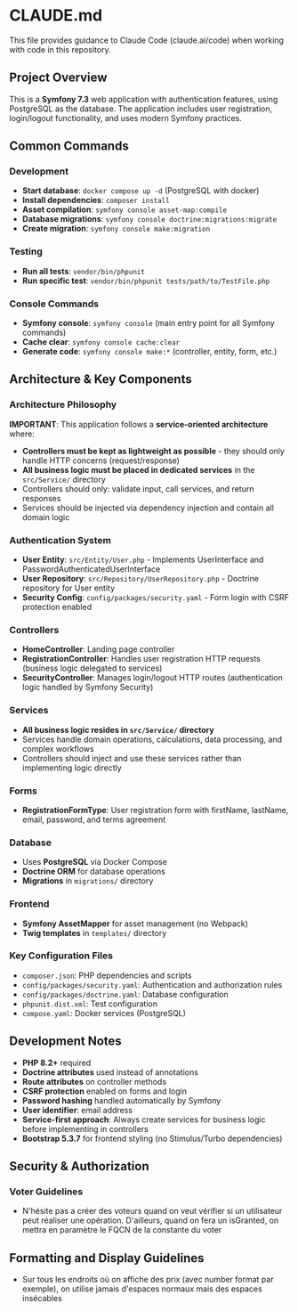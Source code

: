 # CLAUDE.md

This file provides guidance to Claude Code (claude.ai/code) when working with code in this repository.

## Project Overview

This is a **Symfony 7.3** web application with authentication features, using PostgreSQL as the database. The application includes user registration, login/logout functionality, and uses modern Symfony practices.

## Common Commands

### Development
- **Start database**: `docker compose up -d` (PostgreSQL with docker)
- **Install dependencies**: `composer install`
- **Asset compilation**: `symfony console asset-map:compile`
- **Database migrations**: `symfony console doctrine:migrations:migrate`
- **Create migration**: `symfony console make:migration`

### Testing
- **Run all tests**: `vendor/bin/phpunit`
- **Run specific test**: `vendor/bin/phpunit tests/path/to/TestFile.php`

### Console Commands
- **Symfony console**: `symfony console` (main entry point for all Symfony commands)
- **Cache clear**: `symfony console cache:clear`
- **Generate code**: `symfony console make:*` (controller, entity, form, etc.)

## Architecture & Key Components

### Architecture Philosophy
**IMPORTANT**: This application follows a **service-oriented architecture** where:
- **Controllers must be kept as lightweight as possible** - they should only handle HTTP concerns (request/response)
- **All business logic must be placed in dedicated services** in the `src/Service/` directory
- Controllers should only: validate input, call services, and return responses
- Services should be injected via dependency injection and contain all domain logic

### Authentication System
- **User Entity**: `src/Entity/User.php` - Implements UserInterface and PasswordAuthenticatedUserInterface
- **User Repository**: `src/Repository/UserRepository.php` - Doctrine repository for User entity
- **Security Config**: `config/packages/security.yaml` - Form login with CSRF protection enabled

### Controllers
- **HomeController**: Landing page controller
- **RegistrationController**: Handles user registration HTTP requests (business logic delegated to services)
- **SecurityController**: Manages login/logout HTTP routes (authentication logic handled by Symfony Security)

### Services
- **All business logic resides in `src/Service/` directory**
- Services handle domain operations, calculations, data processing, and complex workflows
- Controllers should inject and use these services rather than implementing logic directly

### Forms
- **RegistrationFormType**: User registration form with firstName, lastName, email, password, and terms agreement

### Database
- Uses **PostgreSQL** via Docker Compose
- **Doctrine ORM** for database operations
- **Migrations** in `migrations/` directory

### Frontend
- **Symfony AssetMapper** for asset management (no Webpack)
- **Twig templates** in `templates/` directory

### Key Configuration Files
- `composer.json`: PHP dependencies and scripts
- `config/packages/security.yaml`: Authentication and authorization rules
- `config/packages/doctrine.yaml`: Database configuration
- `phpunit.dist.xml`: Test configuration
- `compose.yaml`: Docker services (PostgreSQL)

## Development Notes

- **PHP 8.2+** required
- **Doctrine attributes** used instead of annotations
- **Route attributes** on controller methods
- **CSRF protection** enabled on forms and login
- **Password hashing** handled automatically by Symfony
- **User identifier**: email address
- **Service-first approach**: Always create services for business logic before implementing in controllers
- **Bootstrap 5.3.7** for frontend styling (no Stimulus/Turbo dependencies)

## Security & Authorization

### Voter Guidelines
- N'hésite pas a créer des voteurs quand on veut vérifier si un utilisateur peut réaliser une opération. D'ailleurs, quand on fera un isGranted, on mettra en paramètre le FQCN de la constante du voter

## Formatting and Display Guidelines

- Sur tous les endroits où on affiche des prix (avec number format par exemple), on utilise jamais d'espaces normaux mais des espaces insécables